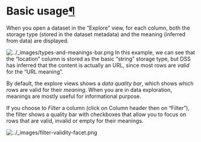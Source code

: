Basic usage[¶](#basic-usage "Permalink to this heading")
========================================================


When you open a dataset in the “Explore” view, for each column, both the storage type (stored in the dataset metadata) and the meaning (inferred from data) are displayed.


![../_images/types-and-meanings-bar.png](../_images/types-and-meanings-bar.png)
In this example, we can see that the “location” column is stored as the basic “string” storage type, but DSS has inferred that the content is actually an URL, since most rows are *valid* for the “URL meaning”.


By default, the explore views shows a *data quality bar*, which shows which rows are valid for their *meaning*.
When you are in data exploration, meanings are mostly useful for informational purpose.


If you choose to *Filter* a column (click on Column header then on “Filter”), the filter shows a quality bar with checkboxes that allow you to focus on rows that are valid, invalid or empty for their meanings.


![../_images/filter-validity-facet.png](../_images/filter-validity-facet.png)